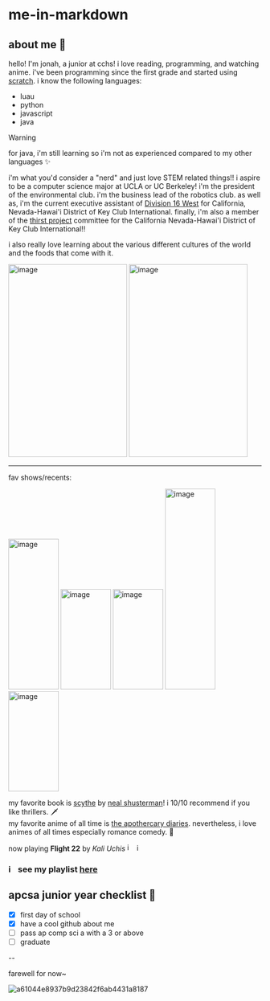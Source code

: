 # me-in-markdown

## about me 🌺

hello! I'm jonah, a junior at cchs! i love reading, programming, and watching anime. i've been programming since the first grade and started using [scratch](https://scratch.mit.edu/).
i know the following languages:
- luau
- python
- javascript
- java
> [!WARNING]
> for java, i'm still learning so i'm not as experienced compared to my other languages ✨

i'm what you'd consider a "nerd" and just love STEM related things!! i aspire to be a computer science major at UCLA or UC Berkeley! i'm the president of the environmental club. i'm the business lead of the robotics club. as well as, i'm the current executive assistant of [Division 16 West](https://www.instagram.com/d16wkeyclub/?hl=en) for California, Nevada-Hawai'i District of Key Club International. finally, i'm also a member of the [thirst project](https://thirstproject.org/) committee for the California Nevada-Hawai'i District of Key Club International!! 

i also really love learning about the various different cultures of the world and the foods that come with it.

<img width="236" height="384" alt="image" src="https://github.com/user-attachments/assets/49b86214-48fe-4145-94d6-bc2f6358628e" />


<img width="236" height="384" alt="image" src="https://github.com/user-attachments/assets/326eb0d8-db2c-4e0b-9f55-3fef2287fb8e" />

---

fav shows/recents:

<img width="100" height="300" alt="image" src="https://github.com/user-attachments/assets/6614071a-f345-4bf6-80d2-e0bdceb01ee6" /> 

<img width="100" height="200" alt="image" src="https://github.com/user-attachments/assets/020a910a-2f15-4d66-a2c1-1c762f9f93f8" /> 

<img width="100" height="200" alt="image" src="https://github.com/user-attachments/assets/3713eecb-316d-43eb-bcba-1462577d50b8" />

<img width="100" height="400" alt="image" src="https://github.com/user-attachments/assets/c4ed0284-17ef-4091-ac14-12ba034725d4" />

<img width="100" height="200" alt="image" src="https://github.com/user-attachments/assets/c4b42617-8c06-4877-bcc1-fac4fd4a4037" />



my favorite book is [scythe](https://www.goodreads.com/book/show/28954189-scythe) by [neal shusterman](https://www.goodreads.com/author/show/19564.Neal_Shusterman)! i 10/10 recommend if you like thrillers. 🗡️  
my favorite anime of all time is [the apothercary diaries](https://www.crunchyroll.com/series/G3KHEVDJ7/the-apothecary-diaries). nevertheless, i love animes of all times especially romance comedy. 🌿 

now playing <b>Flight 22</b> by _Kali Uchis_ <img width="15" height="16" alt="image" src="https://github.com/user-attachments/assets/745c8768-eac1-451b-b6fe-85176d5cbfaf" /> <img width="15" height="15" alt="image" src="https://github.com/user-attachments/assets/e1f54c41-17e8-4317-a9b5-398317f02cd3" />

### <img width="15" height="16" alt="image" src="https://github.com/user-attachments/assets/745c8768-eac1-451b-b6fe-85176d5cbfaf" /> see my playlist [here](https://open.spotify.com/playlist/37i9dQZF1EQoqCH7BwIYb7?si=559d16ce74c341b7)

## apcsa junior year checklist 🦋

- [x] first day of school
- [x] have a cool github about me
- [ ] pass ap comp sci a with a 3 or above
- [ ] graduate

-- 

farewell for now~

![a61044e8937b9d23842f6ab4431a8187](https://github.com/user-attachments/assets/0358a865-5ece-4cdb-afac-23a524e9961e)

